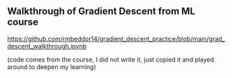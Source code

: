 ## Walkthrough of Gradient Descent from ML course 

https://github.com/rmbeddor14/gradient_descent_practice/blob/main/grad_descent_walkthrough.ipynb 

(code comes from the course, I did not write it, just copied it and played around to deepen my learning) 
